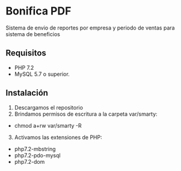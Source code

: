 # Bonifica PDF
Sistema de envio de reportes por empresa y periodo de ventas para sistema de beneficios 

## Requisitos
- PHP 7.2
- MySQL 5.7 o superior.

## Instalación

1. Descargamos el repositorio
2. Brindamos permisos de escritura a la carpeta var/smarty:
- chmod a+rw var/smarty -R
3. Activamos las extensiones de PHP:
- php7.2-mbstring
- php7.2-pdo-mysql
- php7.2-dom
